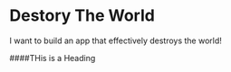 # Destory The World
I want to build an app that effectively destroys the world!


####THis is a Heading
